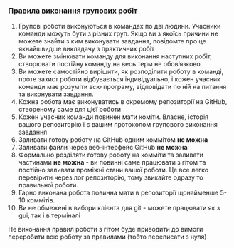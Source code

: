 ### Правила виконання групових робіт

1. Групові роботи виконуються в командах по дві людини. Учасники команди можуть бути з різних груп. Якщо ви з якоїсь причини не можете знайти з ким виконувати завдання, повідомте про це якнайшвидше викладачу з практичних робіт
2. Ви можете змінювати команду для виконання наступних робіт, створювати постійну команду на весь терм не обовʼязково
3. Ви можете самостійно вирішити, як розподілити роботу в команді, проте захист роботи відбувається індивідуально, і кожен учасник команди має розуміти _всю_ програму, відповідати по ній на питання та виконувати завдання.
4. Кожна робота має виконуватись в окремому репозиторії на GitHub, створеному саме для цієї роботи
5. Кожен учасник команди повинен мати коміти. Власне, історія вашого репозиторію і є вашим протоколом групового виконання завдання
6. Заливати готову роботу на GitHub одним коммітом **не можна**
7. Заливати файли через веб-інтерфейс GitHub **не можна**
8. Формально розділяти готову роботу на комміти та заливати частинами **не можна** - ви повинні саме працювати з гітом та постійно заливати проміжні стани вашої роботи. Це все легко перевірити через лог репозиторію, тому звикайте одразу то правильної роботи.
9. Гарно виконана робота повинна мати в репозиторії щонайменше 5-10 коммітів.
10. Ви не обмежені в вибори клієнта для git - можете працювати як з gui, так і в терміналі

Не виконання правил роботи з гітом буде приводити до вимоги переробити всю роботу за правилами (тобто переписати з нуля)
